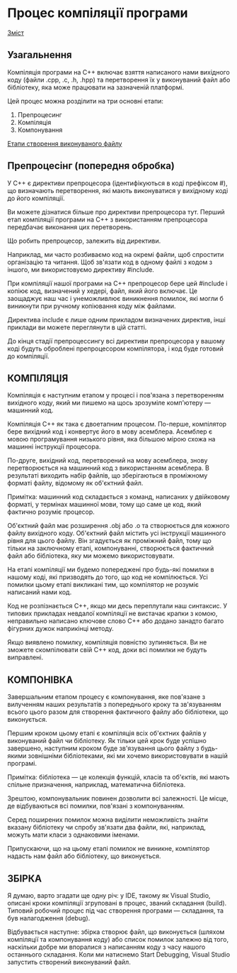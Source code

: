 # Процес компіляції програми

[Зміст](../README.md)

## Узагальнення



Компіляція програми на C++ включає взяття написаного нами вихідного коду (файли .cpp, .c, .h, .hpp) та перетворення їх у виконуваний файл або бібліотеку, яка може працювати на зазначеній платформі.

Цей процес можна розділити на три основні етапи:

1. Препроцесинг
2. Компіляція
3. Компонування

[Етапи створення виконуваного файлу](img/02-011.png)

## Препроцесінг (попередня обробка)
У C++ є директиви препроцесора (ідентифікуються в коді префіксом #), що визначають перетворення, які мають виконуватися у вихідному коді до його компіляції.

Ви можете дізнатися більше про директиви препроцесора тут. Перший етап компіляції програми на C++ з використанням препроцесора передбачає виконання цих перетворень.

Що робить препроцесор, залежить від директиви.

Наприклад, ми часто розбиваємо код на окремі файли, щоб спростити організацію та читання. Щоб зв'язати код в одному файлі з кодом з іншого, ми використовуємо директиву #include.

При компіляції нашої програми на C++ препроцесор бере цей #include і копіює код, визначений у хедері, файл, який його включає. Це заощаджує наш час і унеможливлює виникнення помилок, які могли б виникнути при ручному копіювання коду між файлами.

Директива include є лише одним прикладом визначених директив, інші приклади ви можете переглянути в цій статті.

До кінця стадії препроцессингу всі директиви препроцесора у вашому коді будуть оброблені препроцесором компілятора, і код буде готовий до компіляції.

## КОМПІЛЯЦІЯ
Компіляція є наступним етапом у процесі і пов'язана з перетворенням вихідного коду, який ми пишемо на щось зрозуміле комп'ютеру — машинний код.

Компіляція C++ як така є двоетапним процесом. По-перше, компілятор бере вихідний код і конвертує його в мову асемблера. Асемблер є мовою програмування низького рівня, яка більшою мірою схожа на машинні інструкції процесора.

По-друге, вихідний код, перетворений на мову асемблера, знову перетворюється на машинний код з використанням асемблера. В результаті виходить набір файлів, що зберігаються в проміжному форматі файлу, відомому як об'єктний файл.

Примітка: машинний код складається з команд, написаних у двійковому форматі, у термінах машинної мови, тому що саме це код, який фактично розуміє процесор.

Об'єктний файл має розширення .obj або .o та створюється для кожного файлу вихідного коду. Об'єктний файл містить усі інструкції машинного рівня для цього файлу. Він згадується як проміжний файл, тому що тільки на заключному етапі, компонуванні, створюється фактичний файл або бібліотека, яку ми можемо використовувати.

На етапі компіляції ми будемо попереджені про будь-які помилки в нашому коді, які призводять до того, що код не компілюється. Усі помилки цьому етапі викликані тим, що компілятор не розуміє написаний нами код.

Код не розпізнається C++, якщо ми десь переплутали наш синтаксис. У типових прикладах невдалої компіляції не вистачає крапки з комою, неправильно написано ключове слово C++ або додано занадто багато фігурних дужок наприкінці методу.

Якщо виявлено помилку, компіляція повністю зупиняється. Ви не зможете скомпілювати свій C++ код, доки всі помилки не будуть виправлені.

## КОМПОНІВКА
Завершальним етапом процесу є компонування, яке пов'язане з вилученням наших результатів з попереднього кроку та зв'язуванням всього цього разом для створення фактичного файлу або бібліотеки, що виконується.

Першим кроком цьому етапі є компіляція всіх об'єктних файлів у виконуваний файл чи бібліотеку. Як тільки цей крок буде успішно завершено, наступним кроком буде зв'язування цього файлу з будь-якими зовнішніми бібліотеками, які ми хочемо використовувати в нашій програмі.

Примітка: бібліотека — це колекція функцій, класів та об'єктів, які мають спільне призначення, наприклад, математична бібліотека.

Зрештою, компонувальник повинен дозволити всі залежності. Це місце, де відбуваються всі помилки, пов'язані з компонуванням.

Серед поширених помилок можна виділити неможливість знайти вказану бібліотеку чи спробу зв'язати два файли, які, наприклад, можуть мати класи з однаковими іменами.

Припускаючи, що на цьому етапі помилок не виникне, компілятор надасть нам файл або бібліотеку, що виконується.

## ЗБІРКА
Я думаю, варто згадати ще одну річ: у IDE, такому як Visual Studio, описані кроки компіляції згруповані в процес, званий складання (build). Типовий робочий процес під час створення програми — складання, та був налагодження (debug).

Відбувається наступне: збірка створює файл, що виконується (шляхом компіляції та компонування коду) або список помилок залежно від того, наскільки добре ми впоралися з написанням коду з часу нашого останнього складання. Коли ми натиснемо Start Debugging, Visual Studio запустить створений виконуваний файл.